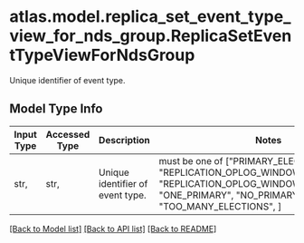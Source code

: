 # atlas.model.replica_set_event_type_view_for_nds_group.ReplicaSetEventTypeViewForNdsGroup

Unique identifier of event type.

## Model Type Info
Input Type | Accessed Type | Description | Notes
------------ | ------------- | ------------- | -------------
str,  | str,  | Unique identifier of event type. | must be one of ["PRIMARY_ELECTED", "REPLICATION_OPLOG_WINDOW_HEALTHY", "REPLICATION_OPLOG_WINDOW_RUNNING_OUT", "ONE_PRIMARY", "NO_PRIMARY", "TOO_MANY_ELECTIONS", ] 

[[Back to Model list]](../../README.md#documentation-for-models) [[Back to API list]](../../README.md#documentation-for-api-endpoints) [[Back to README]](../../README.md)

